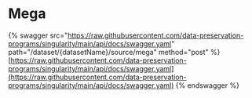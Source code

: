 # Mega

{% swagger src="https://raw.githubusercontent.com/data-preservation-programs/singularity/main/api/docs/swagger.yaml" path="/dataset/{datasetName}/source/mega" method="post" %}
[https://raw.githubusercontent.com/data-preservation-programs/singularity/main/api/docs/swagger.yaml](https://raw.githubusercontent.com/data-preservation-programs/singularity/main/api/docs/swagger.yaml)
{% endswagger %}
